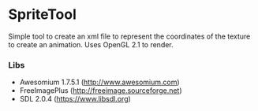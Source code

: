 # SpriteTool

Simple tool to create an xml file to represent the coordinates of the texture to create an animation. Uses OpenGL 2.1 to render.

### Libs
- Awesomium 1.7.5.1 (http://www.awesomium.com)
- FreeImagePlus     (http://freeimage.sourceforge.net)
- SDL 2.0.4         (https://www.libsdl.org)
 
